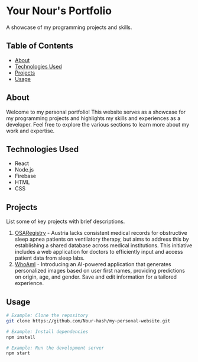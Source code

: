 # Your Nour's Portfolio

A showcase of my programming projects and skills.

## Table of Contents

- [About](#about)
- [Technologies Used](#technologies-used)
- [Projects](#projects)
- [Usage](#usage)


## About

Welcome to my personal portfolio! This website serves as a showcase for my programming projects and highlights my skills and experiences as a developer. Feel free to explore the various sections to learn more about my work and expertise.

## Technologies Used

- React
- Node.js
- Firebase
- HTML
- CSS

## Projects

List some of key projects with brief descriptions.

1. [OSARegistry](https://github.com/Nour-hash/OSARegistry) -  Austria lacks consistent medical records for obstructive sleep apnea patients on ventilatory therapy, but aims to address this by establishing a shared database across medical institutions. This initiative includes a web application for doctors to efficiently input and access patient data from sleep labs. 
2. [WhoAmI](https://github.com/Nour-hash/WhoAmI) - Introducing an AI-powered application that generates personalized images based on user first names, providing predictions on origin, age, and gender. Save and edit information for a tailored experience.


## Usage

```bash
# Example: Clone the repository
git clone https://github.com/Nour-hash/my-personal-website.git

# Example: Install dependencies
npm install

# Example: Run the development server
npm start
